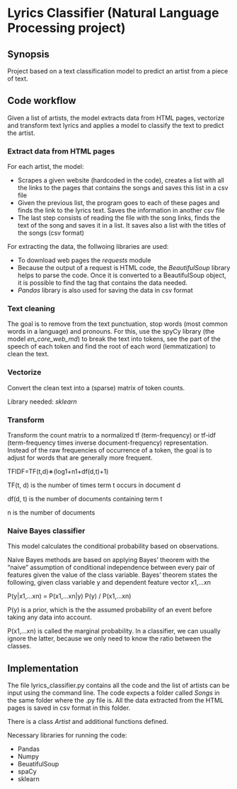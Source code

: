 # Lyrics Classifier (Natural Language Processing project)

## Synopsis
Project based on a text classification model to predict an artist from a piece of text.

## Code workflow
Given a list of artists, the model extracts data from HTML pages, vectorize and transform text lyrics and applies a model to classify the text to predict the artist.

### Extract data from HTML pages
For each artist, the model:
- Scrapes a given website (hardcoded in the code), creates a list with all the links to the pages that contains the songs and saves this list in a csv file
- Given the previous list, the program goes to each of these pages and finds the link to the lyrics text. Saves the information in another csv file
- The last step consists of reading the file with the song links, finds the text of the song and saves it in a list. It saves also a list with the titles of the songs (csv format)

For extracting the data, the follwoing libraries are used:
- To download web pages the *requests* module
- Because the output of a request is HTML code, the *BeautifulSoup* library helps to parse the code. Once it is converted to a BeautifulSoup object, it is possible to find the tag that contains the data needed.
- *Pandas* library is also used for saving the data in csv format

### Text cleaning
The goal is to remove from the text punctuation, stop words (most common words in a language) and pronouns. For this, use the spyCy library (the model *en_core_web_md*) to break the text into tokens, see the part of the speech of each token and find the root of each word (lemmatization) to clean the text.  

### Vectorize
Convert the clean text into a (sparse) matrix of token counts.

Library needed: *sklearn*


### Transform
Transform the count matrix to a normalized tf (term-frequency) or tf-idf (term-frequency times inverse document-frequency) representation. Instead of the raw frequencies of occurrence of a token, the goal is to adjust for words that are generally more frequent.

TFIDF=TF(t,d)∗(log1+n1+df(d,t)+1)

TF(t, d) is the number of times term t occurs in document d

df(d, t) is the number of documents containing term t

n is the number of documents


### Naive Bayes classifier
This model calculates the conditional probability based on observations. 

Naive Bayes methods are based on applying Bayes’ theorem with the “naive” assumption of conditional independence between every pair of features given the value of the class variable. Bayes’ theorem states the following, given class variable y and dependent feature vector x1,...xn

P(y|x1,...xn) = P(x1,...xn|y) P(y) / P(x1,...xn)

P(y) is a prior, which is the the assumed probability of an event before taking any data into account.

P(x1,...xn) is called the marginal probability. In a classifier, we can usually ignore the latter, because we only need to know the ratio between the classes.



## Implementation
The file lyrics_classifier.py contains all the code and the list of artists can be input using the command line. The code expects a folder called *Songs* in the same folder where the .py file is. All the data extracted from the HTML pages is saved in csv format in this folder.  

There is a class *Artist* and additional functions defined.

Necessary libraries for running the code:
- Pandas
- Numpy
- BeuatifulSoup
- spaCy
- sklearn





